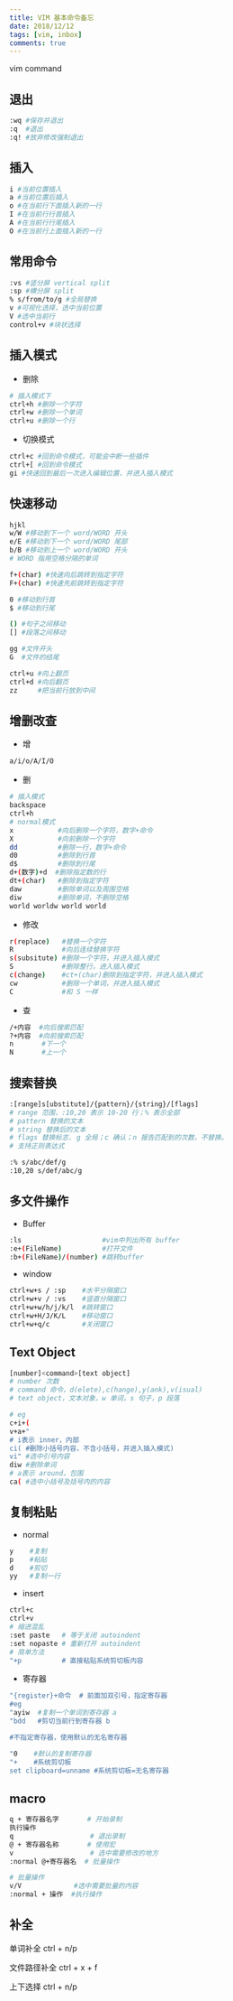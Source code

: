 ```yaml
---
title: VIM 基本命令备忘
date: 2018/12/12
tags: [vim, inbox]
comments: true
---
```


vim command
<!--more-->

## 退出

```bash
:wq #保存并退出
:q  #退出
:q! #放弃修改强制退出
```

## 插入

```bash
i #当前位置插入
a #当前位置后插入
o #在当前行下面插入新的一行
I #在当前行行首插入 
A #在当前行行尾插入
O #在当前行上面插入新的一行
```

## 常用命令

```bash
:vs #竖分屏 vertical split
:sp #横分屏 split
% s/from/to/g #全局替换
v #可视化选择，选中当前位置
V #选中当前行
control+v #块状选择
```

##  插入模式

* 删除

```bash
# 插入模式下
ctrl+h #删除一个字符
ctrl+w #删除一个单词
ctrl+u #删除一个行
```

* 切换模式

```bash
ctrl+c #回到命令模式，可能会中断一些插件
ctrl+[ #回到命令模式
gi #快速回到最后一次进入编辑位置，并进入插入模式
```

## 快速移动

```bash
hjkl
w/W #移动到下一个 word/WORD 开头
e/E #移动到下一个 word/WORD 尾部
b/B #移动到上一个 word/WORD 开头
# WORD 指用空格分隔的单词
```

```bash
f+(char) #快速向后跳转到指定字符
F+(char) #快速先前跳转到指定字符
```

```bash
0 #移动到行首
$ #移动到行尾
```

```bash
() #句子之间移动
[] #段落之间移动
```

```bash
gg #文件开头
G  #文件的结尾
```

```bash
ctrl+u #向上翻页
ctrl+d #向后翻页
zz     #把当前行放到中间
```

## 增删改查

* 增

```bash
a/i/o/A/I/O
```

* 删

```bash
# 插入模式 
backspace 
ctrl+h
# normal模式
x 		    #向后删除一个字符，数字+命令
X			#向前删除一个字符
dd			#删除一行，数字+命令
d0			#删除到行首
d$			#删除到行尾
d+(数字)+d  #删除指定数的行
dt+(char)   #删除到指定字符
daw 	    #删除单词以及周围空格
diw		    #删除单词，不删除空格
world worldw world world
```

* 修改

```bash
r(replace)   #替换一个字符
R			 #向后连续替换字符
s(subsitute) #删除一个字符，并进入插入模式
S			 #删除整行，进入插入模式
c(change)    #ct+(char)删除到指定字符，并进入插入模式
cw			 #删除一个单词，并进入插入模式
C			 #和 S 一样
```

* 查

```bash
/+内容  #向后搜索匹配
?+内容  #向前搜索匹配
n       #下一个
N		#上一个
```

## 搜索替换

```bash
:[range]s[ubstitute]/{pattern}/{string}/[flags]
# range 范围，:10,20 表示 10-20 行；% 表示全部
# pattern 替换的文本
# string 替换后的文本
# flags 替换标志. g 全局；c 确认；n 报告匹配到的次数，不替换。
# 支持正则表达式

:% s/abc/def/g
:10,20 s/def/abc/g
```

## 多文件操作

* Buffer

```bash
:ls					   #vim中列出所有 buffer
:e+(FileName) 		   #打开文件 
:b+(FileName)/(number) #跳转buffer
```

* window

```bash
ctrl+w+s / :sp    #水平分隔窗口
ctrl+w+v / :vs	  #竖直分隔窗口
ctrl+w+w/h/j/k/l  #跳转窗口
ctrl+w+H/J/K/L    #移动窗口
ctrl+w+q/c		  #关闭窗口
```  

## Text Object

```bash
[number]<command>[text object]
# number 次数
# command 命令，d(elete),c(hange),y(ank),v(isual)
# text object，文本对象，w 单词，s 句子，p 段落

# eg
c+i+(
v+a+"
# i表示 inner，内部
ci( #删除小括号内容，不含小括号，并进入插入模式)
vi" #选中引号内容
diw #删除单词
# a表示 around，包围
ca( #选中小括号及括号内的内容
```

## 复制粘贴

* normal

```bash
y    #复制
p    #粘贴
d    #剪切
yy   #复制一行
```

* insert

```bash
ctrl+c
ctrl+v
# 缩进混乱
:set paste   # 等于关闭 autoindent
:set nopaste # 重新打开 autoindent
# 简单方法
"+p          # 直接粘贴系统剪切板内容
```

* 寄存器

```bash
"{register}+命令  # 前面加双引号，指定寄存器
#eg
"ayiw  #复制一个单词到寄存器 a
"bdd   #剪切当前行到寄存器 b

#不指定寄存器，使用默认的无名寄存器

"0    #默认的复制寄存器
"+    #系统剪切板
set clipboard=unname #系统剪切板=无名寄存器
```

## macro

```bash
q + 寄存器名字 		# 开始录制
执行操作
q              		# 退出录制
@ + 寄存器名称 		# 使用宏
v              		# 选中需要修改的地方
:normal @+寄存器名  # 批量操作
```

```bash
# 批量操作
v/V 			#选中需要批量的内容
:normal + 操作  #执行操作
```

## 补全

单词补全
ctrl + n/p

文件路径补全
ctrl + x + f

上下选择
ctrl + n/p

